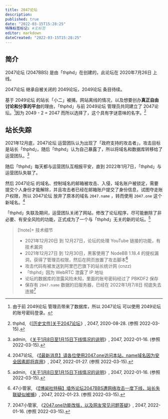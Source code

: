 ```yaml
---
title: 2047论坛
description:
published: true
date: "2022-03-15T15:28:25"
特殊标签标记: #无标签
editor: markdown
dateCreated: "2022-03-15T15:28:25"
---
```


## 简介

2047论坛 (2047BBS) 是由「thphd」在创建的，此论坛在 2020年7月26日 上线。

2047论坛 继承自被关闭的 2049论坛，2049论坛 条目待续。

基于 2049论坛 的站长「小二」被捕，网站离线的情况，以及想要创办**真正自由讨论和分享的平台**的理由，「thphd」与前 2049论坛 管理员共同建立了 2047论坛。[^oa]因为 2049 - 2 = 2047 而所以选择了，这个具有字谜意味的名字。[^7157]

[^7157]: thphd, 《[[历史文件]关于2047论坛](https://web.archive.org/web/20220315074922/https://2047.one/t/7157)》, 2047, 2020-08-28. (参照 2022-03-15).

[^oa]: 由于前 2049论坛 管理员带来了数据库，所以 2047论坛 可以使用 2049论坛 的账号密码登录。

## 站长失踪

2021年12月底，2047论坛 运营团队认为出现了「政府支持的攻击者」，攻击目标是站长「thphd」，随后「thphd」认为自己暴露了，所以将域名和数据库转移给了运营团队。[^17248]

[^17248]: admin, 《[关于1月8日至1月15日下线情况的说明](https://web.archive.org/web/20220124033018/https://2047.one/t/17248)》, 2047, 2022-01-16. (参照 2022-03-15).

随后「thphd」每天都与运营团队互相报平安，直到 2022年1月7日，「thphd」与运营团队失联了。

然后 2047论坛 的域名、控制域名的邮箱被攻击、入侵，域名账户被锁定，需要提交个人身份才能解除，并且攻击者已经在邮箱账户提交了身份信息，试图夺走账户权限，所以 2047论坛 放弃了原本的域名 `2047.name` ，转而使用 `2047.one` 这个新域名。[^17386]

[^17386]: 2047论坛, 《[【最新消息】请各位使用2047.one访问本站，name域名因为安全因素即将弃用](https://web.archive.org/web/20220315115617/https://2047.one/t/17386)》, 2047, 2022-01-27. (参照 2022-03-15).

「thphd」失联及期间，运营团队关闭了网站，修改了论坛程序，尽可能删除了非必要、有安全风险的功能，正式成为了一个与「thphd」无关的新的论坛。[^17248]

[^17248]: admin, 《[关于1月8日至1月15日下线情况的说明](https://web.archive.org/web/20220124033018/https://2047.one/t/17248)》, 2047, 2022-01-16. (参照 2022-03-15).


> [!note]+ 技术细节
>
> +   2021年12月20日 到 12月27日，论坛的处理 YouTube 链接的功能，有技术漏洞
> +   2021年12月27日 到 12月30日，黑客使用了 NodeBB 1.18.4 的提权漏洞，获得了管理员权限，然后在网页放置了攻击脚本[^17351]
> +   攻击代码有被发送到阿里巴巴旗下的站长统计网 (cnzz)
> +   「thphd」因为 WebRTC 泄露了 IP 地址
> +   论坛的数据库的泄露风险未知，里面的账号密码经过了 PBKDF2 保存
> +   保存有 `2047.name` 数据的旧服务器，已经在 2022年1月7/8日 彻底失去连接[^17301]

[^17351]: 47小管家, 《[【博闻社特稿】墙外论坛2047BBS遭网络攻击一度下线，站长失联疑似被捕](https://web.archive.org/web/20220124032751/https://2047.one/t/17351)》, 2047, 2022-01-23. (参照 2022-03-15).

[^17301]: 2047小管家, 《[2047.one功能改版，以及网友常见问题答疑](https://web.archive.org/web/20220315094721/https://2047.one/t/17301)》, 2047, 2022-01-16. (参照 2022-03-15).
